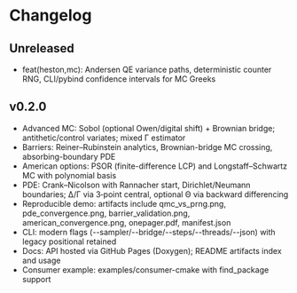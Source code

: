 # Changelog

## Unreleased

- feat(heston,mc): Andersen QE variance paths, deterministic counter RNG, CLI/pybind confidence intervals for MC Greeks

## v0.2.0

- Advanced MC: Sobol (optional Owen/digital shift) + Brownian bridge; antithetic/control variates; mixed Γ estimator
- Barriers: Reiner–Rubinstein analytics, Brownian-bridge MC crossing, absorbing-boundary PDE
- American options: PSOR (finite-difference LCP) and Longstaff–Schwartz MC with polynomial basis
- PDE: Crank–Nicolson with Rannacher start, Dirichlet/Neumann boundaries; Δ/Γ via 3‑point central, optional Θ via backward differencing
- Reproducible demo: artifacts include qmc_vs_prng.png, pde_convergence.png, barrier_validation.png, american_convergence.png, onepager.pdf, manifest.json
- CLI: modern flags (--sampler/--bridge/--steps/--threads/--json) with legacy positional retained
- Docs: API hosted via GitHub Pages (Doxygen); README artifacts index and usage
- Consumer example: examples/consumer-cmake with find_package support
